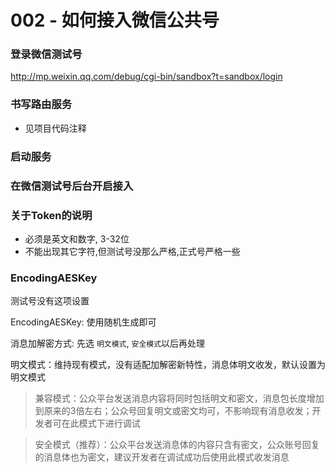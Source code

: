 
# 002 - 如何接入微信公共号

### 登录微信测试号

http://mp.weixin.qq.com/debug/cgi-bin/sandbox?t=sandbox/login

### 书写路由服务

- 见项目代码注释


### 启动服务

### 在微信测试号后台开启接入

### 关于Token的说明

- 必须是英文和数字, 3-32位
- 不能出现其它字符,但测试号没那么严格,正式号严格一些

### EncodingAESKey

测试号没有这项设置

EncodingAESKey: 使用随机生成即可

消息加解密方式: 先选 `明文模式`, `安全模式`以后再处理

>
明文模式：维持现有模式，没有适配加解密新特性，消息体明文收发，默认设置为明文模式

>兼容模式：公众平台发送消息内容将同时包括明文和密文，消息包长度增加到原来的3倍左右；公众号回复明文或密文均可，不影响现有消息收发；开发者可在此模式下进行调试

>安全模式（推荐）：公众平台发送消息体的内容只含有密文，公众账号回复的消息体也为密文，建议开发者在调试成功后使用此模式收发消息

